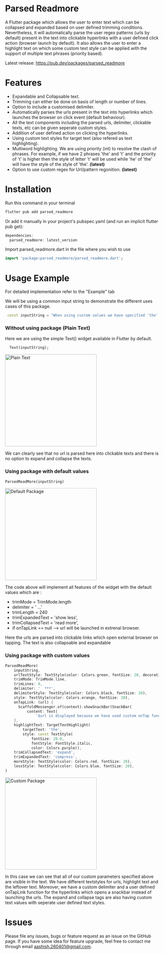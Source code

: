 <!-- 
This README describes the package. If you publish this package to pub.dev,
this README's contents appear on the landing page for your package.

For information about how to write a good package README, see the guide for
[writing package pages](https://dart.dev/guides/libraries/writing-package-pages). 

For general information about developing packages, see the Dart guide for
[creating packages](https://dart.dev/guides/libraries/create-library-packages)
and the Flutter guide for
[developing packages and plugins](https://flutter.dev/developing-packages). 
-->
# **Parsed Readmore**

A Flutter package which allows the user to enter text which can be collapsed and expanded based on user defined trimming conditions. Nevertheless, it will automatically parse the user regex patterns (urls by default) present in the text into clickable hyperlinks with a user defined click action (browser launch by default). It also allows the user to enter a highlight text on which some custom text style can be applied with the support of multiple text phrases (priority based).

Latest release: https://pub.dev/packages/parsed_readmore

# Features

* Expandable and Collapsable text.
* Trimming can either be done on basis of length or number of lines.
* Option to include a customised delimiter.
* Automatically parses the urls present in the text into hyperlinks which launches the browser on click event (default behaviour).
* All the text components including the parsed urls, delimiter, clickable texts, etc can be given seperate custom styles.
* Addition of user defined action on clicking the hyperlinks.
* Using custom text styles for target text (also refered as text highlighting).
* Multiword highlighting. We are using priority (int) to resolve the clash of phrases. For example, if we have 2 phrases 'the' and 't' and the priority of 't' is higher then the style of letter 't' will be used while 'he' of 'the' will have the style of the style of 'the'. **(latest)**
* Option to use custom regex for Url/pattern regonition. **(latest)**
# Installation

Run this command in your terminal
```dart
flutter pub add parsed_readmore
```
Or add it manually in your project's pubspec.yaml (and run an implicit flutter pub get):
```dart
dependencies:
  parsed_readmore: latest_version
```

Import parsed_readmore.dart in the file where you wish to use
```dart
import 'package:parsed_readmore/parsed_readmore.dart';
```

# Usage Example
 For detailed implementation refer to the "Example" tab

 We will be using a common input string to demonstrate the different uses cases of this package.
 ```dart
  const inputString = "When using custom values we have specified 'the' to be our target text for highlighting  with purple italic font.\n We know that the website https://google.com is a very useful website. (rti..notNow should not be parsed) But Instagram.com is more fun to use. We should not forget the contribution of wikipedia.com played in the growth of web. If you like this package do consider liking it so that it could be useful to more developers like you. Thank you for your time";
 ```


### Without using package (Plain Text)

Here we are using the simple Text() widget available in Flutter by default.
```dart
  Text(inputString);
```
<img src="https://firebasestorage.googleapis.com/v0/b/tictactoe-b60c3.appspot.com/o/without.gif?alt=media&token=fa9831a9-c4e4-4e72-9271-cae4e0c24444&_gl=1*1adugm3*_ga*MTI2ODIxNDA3MS4xNjk2MzU4MDY5*_ga_CW55HF8NVT*MTY5Nzk2Nzg3NS4zNC4xLjE2OTc5Njg2NzUuNjAuMC4w" alt="Plain Text" width="300" height="auto">

We can clearly see that no url is parsed here into clickable texts and there is no option to expand and collapse the texts.


### Using package with default values

```dart
ParsedReadMore(inputString)
```
<img src="https://firebasestorage.googleapis.com/v0/b/tictactoe-b60c3.appspot.com/o/default.gif?alt=media&token=0571009a-b1e0-44ff-b436-8b44c1256eec&_gl=1*pbw5w9*_ga*MTI2ODIxNDA3MS4xNjk2MzU4MDY5*_ga_CW55HF8NVT*MTY5Nzk2Nzg3NS4zNC4xLjE2OTc5Njg2NTIuMjEuMC4w" alt="Default Package" width="300" height="auto">

The code above will implement all features of the widget with the default values which are :
* trimMode = TrimMode.length
* delimiter = ' ...'
* trimLength = 240
* trimExpandedText = 'show less',
* trimCollapsedText = 'read more',
* if onTapLink == null --> url will be launched in extrenal browser.

Here the urls are parsed into clickable links which open external browser on tapping. The text is also collapsable and expandable


### Using package with custom values

  
```dart
ParsedReadMore(
    inputString,
    urlTextStyle: TextStyle(color: Colors.green, fontSize: 20, decoration: TextDecoration.underline),
    trimMode: TrimMode.line,
    trimLines: 4,
    delimiter: '  ***',
    delimiterStyle: TextStyle(color: Colors.black, fontSize: 20),
    style: TextStyle(color: Colors.orange, fontSize: 20),
    onTapLink: (url) {
      ScaffoldMessenger.of(context).showSnackBar(SnackBar(
          content: Text(
              '$url is displayed because we have used custom onTap function for hyperlinks')));
    },
    highlightText: TargetTextHighlight(
        targetText: 'the',
        style: const TextStyle(
            fontSize: 20.0,
            fontStyle: FontStyle.italic,
            color: Colors.purple)),
    trimCollapsedText: 'expand',
    trimExpandedText: 'compress',
    moreStyle: TextStyle(color: Colors.red, fontSize: 20),
    lessStyle: TextStyle(color: Colors.blue, fontSize: 20),
)
```
<img src="https://firebasestorage.googleapis.com/v0/b/tictactoe-b60c3.appspot.com/o/custom.gif?alt=media&token=e32867c5-596b-4b0a-abf5-4c1c26f49fe9&_gl=1*nc4juk*_ga*MTI2ODIxNDA3MS4xNjk2MzU4MDY5*_ga_CW55HF8NVT*MTY5Nzk2Nzg3NS4zNC4xLjE2OTc5Njg2MTMuNjAuMC4w" alt="Custom Package" width="300" height="auto">

In this case we can see that all of our custom parameters specified above are visible in the text. We have different textstyles for urls, highlight text and the leftover text. Moreover, we have a custom delimiter and a user defined onTapLink function for the hyperlinks which opens a snackbar instead of launching the urls. The expand and collapse tags are also having custom text values with seperate user defined text styles.

# Issues

Please file any issues, bugs or feature request as an issue on the GitHub page. If you have some idea for feature upgrade, feel free to contact me through email [aashish.260401@gmail.com](mailto:aashish.260401@gmail.com).

